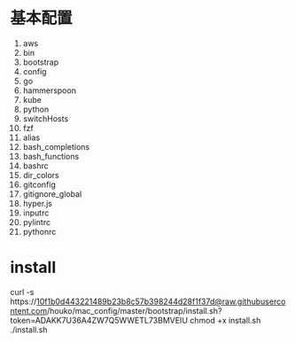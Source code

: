 # 基本配置
1. aws
2. bin
3. bootstrap
4. config
5. go
6. hammerspoon
7. kube
8. python
9. switchHosts
10. fzf
11. alias
12. bash_completions
13. bash_functions
14. bashrc
15. dir_colors
16. gitconfig
17. gitignore_global
18. hyper.js
19. inputrc
20. pylintrc
21. pythonrc

# install
curl -s https://10f1b0d443221489b23b8c57b398244d28f1f37d@raw.githubusercontent.com/houko/mac_config/master/bootstrap/install.sh?token=ADAKK7U36A4ZW7Q5WWETL73BMVEIU
chmod +x install.sh
./install.sh